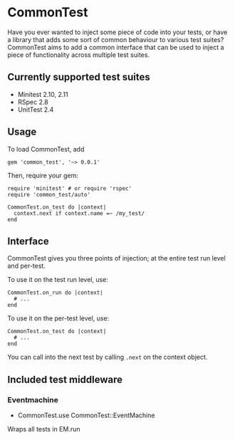 # CommonTest

Have you ever wanted to inject some piece of code into your tests, or have a library that adds some sort of common behaviour to various test suites? CommonTest aims to add a common interface that can be used to inject a piece of functionality across multiple test suites.

## Currently supported test suites

* Minitest 2.10, 2.11
* RSpec 2.8
* UnitTest 2.4

## Usage

To load CommonTest, add

    gem 'common_test', '~> 0.0.1'

Then, require your gem:

    require 'minitest' # or require 'rspec'
    require 'common_test/auto'

    CommonTest.on_test do |context|
      context.next if context.name =~ /my_test/
    end

## Interface

CommonTest gives you three points of injection; at the entire test run level and per-test.

To use it on the test run level, use:

    CommonTest.on_run do |context|
      # ...
    end

To use it on the per-test level, use:

    CommonTest.on_test do |context|
      # ...
    end

You can call into the next test by calling `.next` on the context object.

## Included test middleware

### Eventmachine

* CommonTest.use CommonTest::EventMachine

Wraps all tests in EM.run
